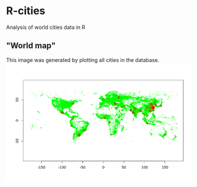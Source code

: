 # R-cities
Analysis of world cities data in R

## "World map"
This image was generated by plotting all cities in the database.
![Alt text](/images/world_cities.png?raw=true "World cities")
